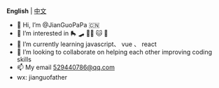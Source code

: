 
**English** | [中文](./README.zh-CN.md)

- 👋 Hi, I’m @JianGuoPaPa 🇨🇳
- 👀 I’m interested in 🛼 🛹 🏊🏻 🐱 🐨
- 🌱 I’m currently learning javascript、 vue 、 react
- 💞️ I’m looking to collaborate on helping each other improving coding skills
- 📫 My email 529440786@qq.com
- wx: jianguofather
